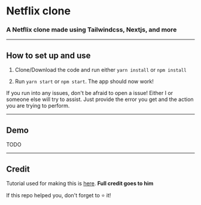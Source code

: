 # Netflix clone

### A Netflix clone made using Tailwindcss, Nextjs, and more

---

## How to set up and use

1. Clone/Download the code and run either `yarn install` or `npm install`

2. Run `yarn start` or `npm start`. The app should now work!

If you run into any issues, don't be afraid to open a issue! Either I or someone else will try to assist. Just provide the error you get and the action you are trying to perform.

---

## Demo

TODO

---

## Credit

Tutorial used for making this is [here](https://youtu.be/cwqNAkwhKqw). **Full credit goes to him**

If this repo helped you, don't forget to ⭐ it!
